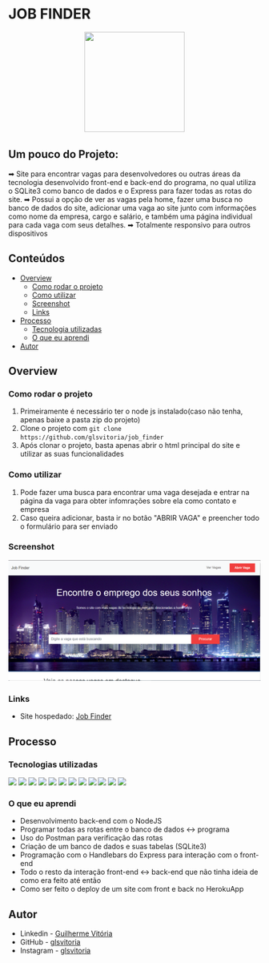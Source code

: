 # JOB FINDER
<p align="center">
  <img src="https://img.icons8.com/plasticine/2x/circled-play.png" width="200px" height="200px"/></p>
<p align="center">

## Um pouco do Projeto:

➡ Site para encontrar vagas para desenvolvedores ou outras áreas da tecnologia desenvolvido front-end e back-end do programa, no qual utiliza o SQLite3 como banco de dados e o Express para fazer todas as rotas do site.
➡ Possui a opção de ver as vagas pela home, fazer uma busca no banco de dados do site, adicionar uma vaga ao site junto com informações como nome da empresa, cargo e salário, e também uma página individual para cada vaga com seus detalhes.
➡ Totalmente responsivo para outros dispositivos

## Conteúdos

- [Overview](#overview)
  - [Como rodar o projeto](#como-rodar-o-projeto)
  - [Como utilizar](#como-utilizar)
  - [Screenshot](#screenshot)
  - [Links](#links)
- [Processo](#processo)
  - [Tecnologia utilizadas](#tecnologias-utilizadas)
  - [O que eu aprendi](#oque-eu-aprendi)
- [Autor](#autor)

## Overview

### Como rodar o projeto

 1. Primeiramente é necessário ter o node js instalado(caso não tenha, apenas baixe a pasta zip do projeto) 
 2. Clone o projeto com `git clone https://github.com/glsvitoria/job_finder`
 3. Após clonar o projeto, basta apenas abrir o html principal do site e utilizar as suas funcionalidades

### Como utilizar

 1. Pode fazer uma busca para encontrar uma vaga desejada e entrar na página da vaga para obter infomrações sobre ela como contato e empresa
 2. Caso queira adicionar, basta ir no botão "ABRIR VAGA" e preencher todo o formulário para ser enviado

### Screenshot
![](./public/img/Screenshot.PNG)
### Links
- Site hospedado: [Job Finder](https://job-finder-dev.herokuapp.com)

## Processo

### Tecnologias utilizadas

[<img src="https://img.shields.io/badge/JavaScript-323330?style=for-the-badge&logo=javascript&logoColor=F7DF1E" />](https://github.com/glsvitoria)
[<img src="https://img.shields.io/badge/Node.js-339933?style=for-the-badge&logo=nodedotjs&logoColor=white" />](https://github.com/glsvitoria)
[<img src="https://img.shields.io/badge/HTML5-E34F26?style=for-the-badge&logo=html5&logoColor=white" />](https://github.com/glsvitoria)
[<img src="	https://img.shields.io/badge/CSS3-1572B6?style=for-the-badge&logo=css3&logoColor=white" />](https://github.com/glsvitoria)
[<img src="https://img.shields.io/badge/Bootstrap-563D7C?style=for-the-badge&logo=bootstrap&logoColor=white" />](https://github.com/glsvitoria)
[<img src="https://img.shields.io/badge/Express.js-000000?style=for-the-badge&logo=express&logoColor=white" />](https://github.com/glsvitoria)
[<img src="https://img.shields.io/badge/Handlebars.js-f0772b?style=for-the-badge&logo=handlebarsdotjs&logoColor=black" />](https://github.com/glsvitoria)
[<img src="https://img.shields.io/badge/SQLite-07405E?style=for-the-badge&logo=sqlite&logoColor=white" />](https://github.com/glsvitoria)
[<img src="https://img.shields.io/badge/Sequelize-52B0E7?style=for-the-badge&logo=Sequelize&logoColor=white" />](https://github.com/glsvitoria)
[<img src="https://img.shields.io/badge/Postman-FF6C37?style=for-the-badge&logo=Postman&logoColor=white" />](https://github.com/glsvitoria)
[<img src="https://img.shields.io/badge/Yarn-2C8EBB?style=for-the-badge&logo=yarn&logoColor=white" />](https://github.com/glsvitoria)
[<img src="https://img.shields.io/badge/Heroku-430098?style=for-the-badge&logo=heroku&logoColor=white" />](https://github.com/glsvitoria)

### O que eu aprendi

 - Desenvolvimento back-end com o NodeJS
 - Programar todas as rotas entre o banco de dados <-> programa
 - Uso do Postman para verificação das rotas
 - Criação de um banco de dados e suas tabelas (SQLite3)
 - Programação com o Handlebars do Express para interação com o front-end
 - Todo o resto da interação front-end <-> back-end que não tinha ideia de como era feito até então
 - Como ser feito o deploy de um site com front e back no HerokuApp

## Autor
- Linkedin - [Guilherme Vitória](https://www.linkedin.com/in/glsvitoria/)
- GitHub - [glsvitoria](https://github.com/glsvitoria)
- Instagram - [glsvitoria](https://www.instagram.com/glsvitoria/)
